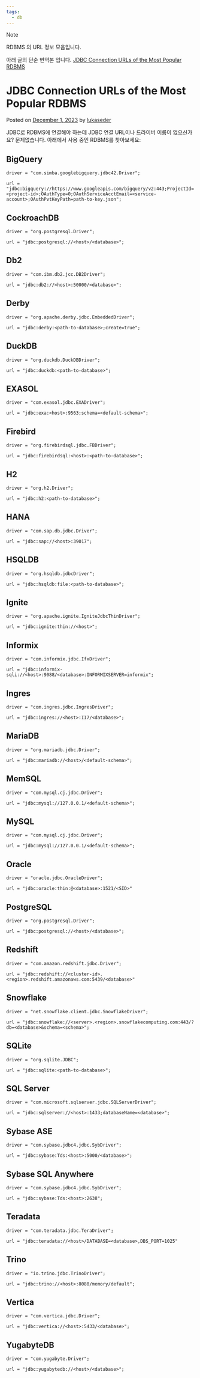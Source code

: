 ```yaml
---
tags:
  - db
---
```


> [!note]
> RDBMS 의 URL 정보 모음입니다.
> 
> 아래 글의 단순 번역본 입니다.
> [JDBC Connection URLs of the Most Popular RDBMS](https://blog.jooq.org/jdbc-connection-urls-of-the-most-popular-rdbms/)

# JDBC Connection URLs of the Most Popular RDBMS

Posted on [December 1, 2023](https://blog.jooq.org/jdbc-connection-urls-of-the-most-popular-rdbms/) by [lukaseder](https://blog.jooq.org/author/lukaseder/)

JDBC로 RDBMS에 연결해야 하는데 JDBC 연결 URL이나 드라이버 이름이 없으신가요? 문제없습니다. 아래에서 사용 중인 RDBMS를 찾아보세요:

## BigQuery

```properties
driver = "com.simba.googlebigquery.jdbc42.Driver";

url = "jdbc:bigquery://https://www.googleapis.com/bigquery/v2:443;ProjectId=<project-id>;OAuthType=0;OAuthServiceAcctEmail=<service-account>;OAuthPvtKeyPath=path-to-key.json";
```

## CockroachDB

```properties
driver = "org.postgresql.Driver";

url = "jdbc:postgresql://<host>/<database>";
```

## Db2

```properties
driver = "com.ibm.db2.jcc.DB2Driver";

url = "jdbc:db2://<host>:50000/<database>";
```

## Derby

```properties
driver = "org.apache.derby.jdbc.EmbeddedDriver";

url = "jdbc:derby:<path-to-database>;create=true";
```

## DuckDB

```properties
driver = "org.duckdb.DuckDBDriver";

url = "jdbc:duckdb:<path-to-database>";
```

## EXASOL

```properties
driver = "com.exasol.jdbc.EXADriver";

url = "jdbc:exa:<host>:9563;schema=<default-schema>";
```

## Firebird

```properties
driver = "org.firebirdsql.jdbc.FBDriver";

url = "jdbc:firebirdsql:<host>:<path-to-database>";
```

## H2

```properties
driver = "org.h2.Driver";

url = "jdbc:h2:<path-to-database>";
```

## HANA

```properties
driver = "com.sap.db.jdbc.Driver";

url = "jdbc:sap://<host>:39017";
```

## HSQLDB

```properties
driver = "org.hsqldb.jdbcDriver";

url = "jdbc:hsqldb:file:<path-to-database>";
```

## Ignite

```properties
driver = "org.apache.ignite.IgniteJdbcThinDriver";

url = "jdbc:ignite:thin://<host>";
```

## Informix

```properties
driver = "com.informix.jdbc.IfxDriver";

url = "jdbc:informix-sqli://<host>:9088/<database>:INFORMIXSERVER=informix";
```

## Ingres

```properties
driver = "com.ingres.jdbc.IngresDriver";

url = "jdbc:ingres://<host>:II7/<database>";
```

## MariaDB

```properties
driver = "org.mariadb.jdbc.Driver";

url = "jdbc:mariadb://<host>/<default-schema>";
```

## MemSQL

```properties
driver = "com.mysql.cj.jdbc.Driver";

url = "jdbc:mysql://127.0.0.1/<default-schema>";
```

## MySQL

```properties
driver = "com.mysql.cj.jdbc.Driver";

url = "jdbc:mysql://127.0.0.1/<default-schema>";
```

## Oracle

```properties
driver = "oracle.jdbc.OracleDriver";

url = "jdbc:oracle:thin:@<database>:1521/<SID>"
```

## PostgreSQL

```properties
driver = "org.postgresql.Driver";

url = "jdbc:postgresql://<host>/<database>";
```

## Redshift

```properties
driver = "com.amazon.redshift.jdbc.Driver";

url = "jdbc:redshift://<cluster-id>.<region>.redshift.amazonaws.com:5439/<database>"
```

## Snowflake

```properties
driver = "net.snowflake.client.jdbc.SnowflakeDriver";

url = "jdbc:snowflake://<server>.<region>.snowflakecomputing.com:443/?db=<database>&schema=<schema>";
```

## SQLite

```properties
driver = "org.sqlite.JDBC";

url = "jdbc:sqlite:<path-to-database>";
```

## SQL Server

```properties
driver = "com.microsoft.sqlserver.jdbc.SQLServerDriver";

url = "jdbc:sqlserver://<host>:1433;databaseName=<database>";
```

## Sybase ASE

```properties
driver = "com.sybase.jdbc4.jdbc.SybDriver";

url = "jdbc:sybase:Tds:<host>:5000/<database>";
```

## Sybase SQL Anywhere

```properties
driver = "com.sybase.jdbc4.jdbc.SybDriver";

url = "jdbc:sybase:Tds:<host>:2638";
```

## Teradata

```properties
driver = "com.teradata.jdbc.TeraDriver";

url = "jdbc:teradata://<host>/DATABASE=<database>,DBS_PORT=1025"
```

## Trino

```properties
driver = "io.trino.jdbc.TrinoDriver";

url = "jdbc:trino://<host>:8080/memory/default";
```

## Vertica

```properties
driver = "com.vertica.jdbc.Driver";

url = "jdbc:vertica://<host>:5433/<database>";
```

## YugabyteDB

```properties
driver = "com.yugabyte.Driver";

url = "jdbc:yugabytedb://<host>/<database>";
```
